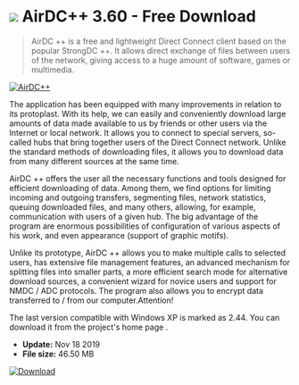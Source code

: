 # ![](https://cdn.softexe.net/static/icon/e/airdc-8851.png) AirDC++ 3.60 - Free Download

> AirDC ++ is a free and lightweight Direct Connect client based on the popular StrongDC ++. It allows direct exchange of files between users of the network, giving access to a huge amount of software, games or multimedia.

[![AirDC++](https://gallery.dpcdn.pl/imgc/Tools/17546/g_-_420x350_1.5_-_x20130703235705_00.png)](https://softexe.net/win/internet/torrent-client/airdc:hhep.html)

The application has been equipped with many improvements in relation to its protoplast. With its help, we can easily and conveniently download large amounts of data made available to us by friends or other users via the Internet or local network. It allows you to connect to special servers, so-called hubs that bring together users of the Direct Connect network. Unlike the standard methods of downloading files, it allows you to download data from many different sources at the same time.
 
 AirDC ++ offers the user all the necessary functions and tools designed for efficient downloading of data. Among them, we find options for limiting incoming and outgoing transfers, segmenting files, network statistics, queuing downloaded files, and many others, allowing, for example, communication with users of a given hub. The big advantage of the program are enormous possibilities of configuration of various aspects of his work, and even appearance (support of graphic motifs). 
 
 Unlike its prototype, AirDC ++ allows you to make multiple calls to selected users, has extensive file management features, an advanced mechanism for splitting files into smaller parts, a more efficient search mode for alternative download sources, a convenient wizard for novice users and support for NMDC / ADC protocols. The program also allows you to encrypt data transferred to / from our computer.Attention!
 
 The last version compatible with Windows XP is marked as 2.44. You can download it from the project's home page .


- **Update:** Nov 18 2019
- **File size:** 46.50 MB

[![Download](https://cdn.softexe.net/static/img/download.png)](https://softexe.net/win/internet/torrent-client/airdc:hhep.html)

